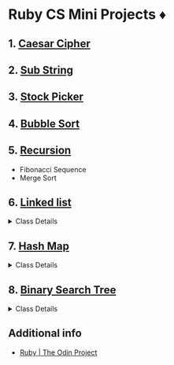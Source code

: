 # Ruby CS Mini Projects ♦️



## 1. [Caesar Cipher](https://github.com/AncientNimbus/mini-ruby-proj/tree/main/caesar-cipher)



## 2. [Sub String](https://github.com/AncientNimbus/mini-ruby-proj/tree/main/sub-strings)



## 3. [Stock Picker](https://github.com/AncientNimbus/mini-ruby-proj/tree/main/stock-picker)



## 4. [Bubble Sort](https://github.com/AncientNimbus/mini-ruby-proj/tree/main/bubble-sort)



## 5. [Recursion](https://github.com/AncientNimbus/mini-ruby-proj/tree/main/recursion)

- Fibonacci Sequence
- Merge Sort

## 6. [Linked list](https://github.com/AncientNimbus/mini-ruby-proj/tree/main/linked-lists)

<details>
  <summary>Class Details</summary>

- `LinkedList::Node` class
- `LinkedList::LinkedList` class

  - `#append(value)`
  - `#prepend(value)`
  - `#size`
  - `#head_node`
  - `#tail_node`
  - `#at(index)`
  - `#pop`
  - `#contains?(value)`
  - `#find(value)`
  - `#to_s`
  - `#insert_at(value, index)`
  - `#remove_at(index)`

</details>

## 7. [Hash Map](https://github.com/AncientNimbus/mini-ruby-proj/tree/main/hash-map)

<details>
  <summary>Class Details</summary>

- `HashMap::HashMap` class

  - `@load_factor` = 0.75
  - `@capacity` = 16
  - `@buckets` = `Array<LinkedList::LinkedList>`
  - `#hash(key, prime_num)`
  - `#set(key, value)`
  - `#get(key)`
  - `#has?(key)`
  - `#remove(key)`
  - `#length`
  - `#clear`
  - `#keys`
  - `#values`
  - `#entries`

</details>

## 8. [Binary Search Tree](https://github.com/AncientNimbus/mini-ruby-proj/tree/main/binary-search-tree)

<details>
  <summary>Class Details</summary>

- `BST::BST` class
- `BST::Node` class

  - `@root`
  - `#build_tree(data)`
  - `#pretty_print(node, prefix, is_left)`
  - `#insert(value)`
  - `#delete(value, node)`
  - `#find(value)`
  - `#level_order(&)`
  - `#inorder(node, &)`
  - `#preorder(node, &)`
  - `#postorder(node, &)`
  - `#height(value)`
  - `#depth(value)`
  - `#balanced?(node)`
  - `#rebalance`

</details>

## Additional info

- [Ruby | The Odin Project](https://www.theodinproject.com/paths/full-stack-ruby-on-rails/courses/ruby#a-bit-of-computer-science)
